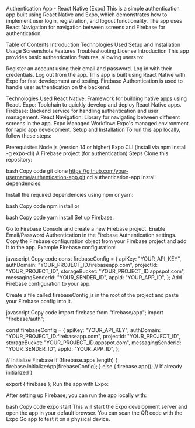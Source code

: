 Authentication App - React Native (Expo)
This is a simple authentication app built using React Native and Expo, which demonstrates how to implement user login, registration, and logout functionality. The app uses React Navigation for navigation between screens and Firebase for authentication.

Table of Contents
Introduction
Technologies Used
Setup and Installation
Usage
Screenshots
Features
Troubleshooting
License
Introduction
This app provides basic authentication features, allowing users to:

Register an account using their email and password.
Log in with their credentials.
Log out from the app.
This app is built using React Native with Expo for fast development and testing. Firebase Authentication is used to handle user authentication on the backend.

Technologies Used
React Native: Framework for building native apps using React.
Expo: Toolchain to quickly develop and deploy React Native apps.
Firebase: Backend service for handling authentication and user management.
React Navigation: Library for navigating between different screens in the app.
Expo Managed Workflow: Expo's managed environment for rapid app development.
Setup and Installation
To run this app locally, follow these steps:

Prerequisites
Node.js (version 14 or higher)
Expo CLI (install via npm install -g expo-cli)
A Firebase project (for authentication)
Steps
Clone this repository:

bash
Copy code
git clone https://github.com/your-username/authentication-app.git
cd authentication-app
Install dependencies:

Install the required dependencies using npm or yarn:

bash
Copy code
npm install
or

bash
Copy code
yarn install
Set up Firebase:

Go to Firebase Console and create a new Firebase project.
Enable Email/Password Authentication in the Firebase Authentication settings.
Copy the Firebase configuration object from your Firebase project and add it to the app.
Example Firebase configuration:

javascript
Copy code
const firebaseConfig = {
  apiKey: "YOUR_API_KEY",
  authDomain: "YOUR_PROJECT_ID.firebaseapp.com",
  projectId: "YOUR_PROJECT_ID",
  storageBucket: "YOUR_PROJECT_ID.appspot.com",
  messagingSenderId: "YOUR_SENDER_ID",
  appId: "YOUR_APP_ID",
};
Add Firebase configuration to your app:

Create a file called firebaseConfig.js in the root of the project and paste your Firebase config into it.

javascript
Copy code
import firebase from "firebase/app";
import "firebase/auth";

const firebaseConfig = {
  apiKey: "YOUR_API_KEY",
  authDomain: "YOUR_PROJECT_ID.firebaseapp.com",
  projectId: "YOUR_PROJECT_ID",
  storageBucket: "YOUR_PROJECT_ID.appspot.com",
  messagingSenderId: "YOUR_SENDER_ID",
  appId: "YOUR_APP_ID",
};

// Initialize Firebase
if (!firebase.apps.length) {
  firebase.initializeApp(firebaseConfig);
} else {
  firebase.app(); // If already initialized
}

export { firebase };
Run the app with Expo:

After setting up Firebase, you can run the app locally with:

bash
Copy code
expo start
This will start the Expo development server and open the app in your default browser. You can scan the QR code with the Expo Go app to test it on a physical device.
